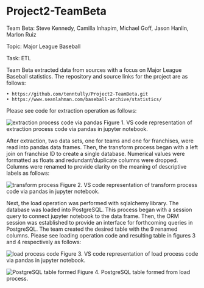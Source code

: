 # Project2-TeamBeta

Team Beta: Steve Kennedy, Camilla Inhapim, Michael Goff, Jason Hanlin, Marlon Ruiz

Topic: Major League Baseball

Task: ETL

Team Beta extracted data from sources with a focus on Major League Baseball statistics.  The repository and source links for the project are as follows:

    • https://github.com/tenntully/Project2-TeamBeta.git
    • https://www.seanlahman.com/baseball-archive/statistics/

Please see code for extraction operation as follows:

![extraction process code via pandas](https://github.com.PNG)
Figure 1. VS code representation of extraction process code via pandas in jupyter notebook.

After extraction, two data sets, one for teams and one for franchises, were read into pandas data frames.  Then, the transform process began with a left join on franchise ID to create a single database.  Numerical values were formatted as floats and redundant/duplicate columns were dropped.  Columns were renamed to provide clarity on the meaning of descriptive labels as follows:

![transform process](https://github.com.PNG)
Figure 2. VS code representation of transform process code via pandas in jupyter notebook.

Next, the load operation was performed with sqlalchemy library.  The database was loaded into PostgreSQL.  This process began with a session query to connect jupyter notebook to the data frame.  Then, the ORM session was established to provide an interface for forthcoming queries in PostgreSQL.  The team created the desired table with the 9 renamed columns.  Please see loading operation code and resulting table in figures 3 and 4 respectively as follows:

![load process code](https://github.com.PNG)
Figure 3. VS code representation of load process code via pandas in jupyter notebook.


![PostgreSQL table formed ](https://github.com.PNG)
Figure 4. PostgreSQL table formed from load process. 